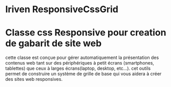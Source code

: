 # Iriven ResponsiveCssGrid
Classe css Responsive pour creation de gabarit de site web
=============================

cette classe est conçue pour gérer automatiquement la présentation des contenus web tant sur des périphériques à petit écrans (smartphones, tablettes)  que  ceux à larges écrans(laptop, desktop, etc…). cet outils permet de construire un système de grille de base qui vous aidera à créer des sites web responsives.
